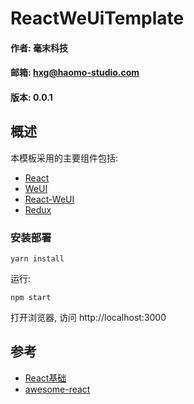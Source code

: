 # ReactWeUiTemplate
#### 作者: 毫末科技
#### 邮箱: hxg@haomo-studio.com
#### 版本: 0.0.1

## 概述

本模板采用的主要组件包括:

* [React](http://reactjs.cn/react/docs/getting-started-zh-CN.html)
* [WeUI](https://github.com/weui/weui)
* [React-WeUI](https://github.com/weui/react-weui/)
* [Redux](https://github.com/camsong/redux-in-chinese)

### 安装部署

	yarn install

运行:

	npm start

打开浏览器, 访问 http://localhost:3000

## 参考

* [React基础](https://hxgqh.gitbooks.io/haomofrontendtutorial/content/%E6%A1%86%E6%9E%B6%E5%9F%B9%E8%AE%AD/react/%E5%9F%BA%E7%A1%80.html)
* [awesome-react](https://github.com/enaqx/awesome-react)